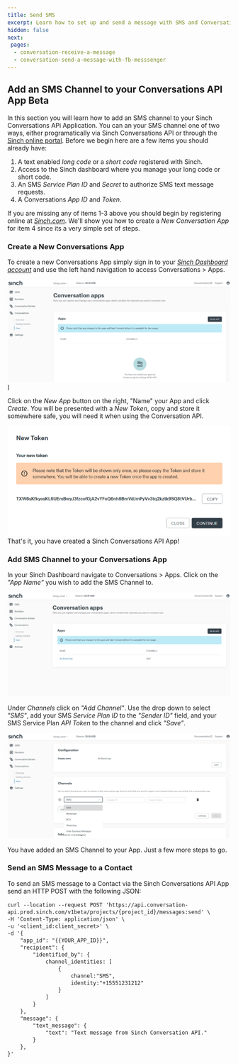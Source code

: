 ```yaml
---
title: Send SMS  
excerpt: Learn how to set up and send a message with SMS and Conversation API.
hidden: false
next:
 pages:
  - conversation-receive-a-message
  - conversation-send-a-message-with-fb-messsenger
---
```



## Add an SMS Channel to your Conversations API App <span class="betabadge">Beta</span>

In this section you will learn how to add an SMS channel to your Sinch Conversations APi Application.  You can an your SMS channel one of two ways, either programatically via Sinch Conversations API or through the [Sinch online portal](https://dashboard.sinch.com).  Before we begin here are a few items you should already have:

1. A text enabled *long code* or a *short code* registered with Sinch.
2. Access to the Sinch dashboard where you manage your long code or short code.
3. An SMS *Service Plan ID* and *Secret* to authorize SMS text message requests.
4. A Conversations *App ID* and *Token*.

If you are missing any of items 1-3 above you should begin by registering online at [*Sinch.com*](https://sinch.com).  We'll show you how to create a *New Conversation App* for item 4 since its a very simple set of steps.

### Create a New Conversations App

To create a new Conversations App simply sign in to your [*Sinch Dashboard account*](https://dashboard.sinch.com) and use the left hand navigation to access Conversations > Apps.

![dashboard image](images/channel-support/sms/sinch_conversations_apps.png))

Click on the *New App* button on the right, "Name" your App and click *Create*.  You will be presented with a *New Token*, copy and store it somewhere safe, you will need it when using the Conversation API.

![token](images/channel-support/sms/sinch_conversations_new_app_token.png)
That's it, you have created a Sinch Conversations API App!

### Add SMS Channel to your Conversations App

In your Sinch Dashboard navigate to Conversations > Apps.  Click on the *"App Name"* you wish to add the SMS Channel to.

![app added](images/channel-support/sms/sinch_conversations_apps_added.png)

Under *Channels* click on *"Add Channel"*.  Use the drop down to select *"SMS"*, add your SMS *Service Plan ID* to the *"Sender ID"* field, and your SMS Service Plan *API Token* to the channel and click *"Save"*.

![new sms channel](images/channel-support/sms/sinch_conversations_new_app_add_sms_channel_form.png)

You have added an SMS Channel to your App.  Just a few more steps to go.

### Send an SMS Message to a Contact

To send an SMS message to a Contact via the Sinch Conversations API App send an HTTP POST with the following JSON:

```shell Curl
curl --location --request POST 'https://api.conversation-api.prod.sinch.com/v1beta/projects/{project_id}/messages:send' \
-H 'Content-Type: application/json' \
-u '<client_id:client_secret>' \
-d '{
    "app_id": "{{YOUR_APP_ID}}",
    "recipient": {
        "identified_by": {
            channel_identities: [
                {
                    channel:"SMS",
                    identity:"+15551231212"
                }
            ]
        }
    },
    "message": {
        "text_message": {
            "text": "Text message from Sinch Conversation API."
        }
    },
}'
```


